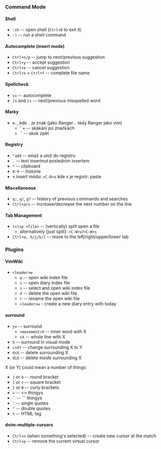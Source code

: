 ---
---

### Command Mode

#### Shell
- `:sh` -- open shell (`Ctrl+D` to exit it)
- `:!` -- run a shell command

#### Autocomplete (insert mode)
- `Ctrl+n/p` -- jump to next/previous suggestion
- `Ctrl+y` -- accept suggestion
- `Ctrl+e` -- cancel suggestion
- `Ctrl+x` + `Ctrl+f` -- complete file name

#### Spellcheck
- `z=` -- autocomplete
- `]s` and `[s` -- next/previous misspelled word

#### Marky
- `m.`, kde `.` je znak (jako Ranger... tedy Ranger jako vim)
	- ' + <znak> -- skákání po značkách
	- `` -- skok zpět

#### Registry
- `"add` -- smaž a ulož do registru
- `.` -- text insertnut posledním insertem
- `*` -- clipboard
- `0-9` -- historie
- v insert módu: `<C-R>x` kde x je registr: paste

#### Miscellaneous
- `q:`, `q/`, `q?` -- history of previous commands and searches
- `Ctrl+a/x` -- increase/decrease the next number on the line

#### Tab Management
- `(v)sp <file>` -- (vertically) split open a file
	- alternatively (just split): `<C-W>v`/`<C-W>s`
- `Ctrl+w, h/j/k/l` -- move to the left/right/upper/lower tab

### Plugins

#### VimWiki
- `<leader>w`
    - `w` -- open wiki index file
    - `i` -- open diary index file
    - `s` -- select and open wiki index file
    - `d` -- delete the open wiki file
    - `r` -- rename the open wiki file
	- `<leader>w` - create a new diary entry with today

#### surround
- `ys` -- surround
    - `<movement>X` -- inner word with X
    - `sX` -- whole line with X
- `S` -- surround in visual mode
- `csXY` -- change surrounding X to Y
- `dsX` -- delete surrounding X
- `diX` -- delete _inside_ surrounding X
 
X (or Y) could mean a number of things:
- `)` or `b` -- round bracket
- `]` or `r` -- square bracket
- `}` or `B` -- curly brackets
- `>` -- <> thingys
- `` -- ``` thingys
- `'` -- single quotes
- `"` -- double quotes
- `t` -- HTML tag

#### dvim-multiple-cursors
- `Ctrl+n` (when something's selected) -- create new cursor at the match
- `Ctrl+p` -- remove the current virtual cursor

